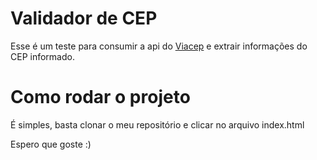 # Validador de CEP

Esse é um teste para consumir a api do [Viacep](https://viacep.com.br/) e extrair informações do CEP informado.

# Como rodar o projeto

É simples, basta clonar o meu repositório e clicar no arquivo index.html

Espero que goste :)
